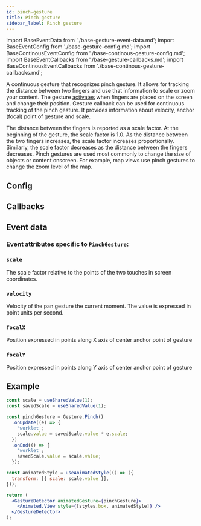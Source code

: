 ```yaml
---
id: pinch-gesture
title: Pinch gesture
sidebar_label: Pinch gesture
---
```


import BaseEventData from './base-gesture-event-data.md';
import BaseEventConfig from './base-gesture-config.md';
import BaseContinousEventConfig from './base-continous-gesture-config.md';
import BaseEventCallbacks from './base-gesture-callbacks.md';
import BaseContinousEventCallbacks from './base-continous-gesture-callbacks.md';

A continuous gesture that recognizes pinch gesture. It allows for tracking the distance between two fingers and use that information to scale or zoom your content.
The gesture [activates](../../under-the-hood/states-events.md#active) when fingers are placed on the screen and change their position.
Gesture callback can be used for continuous tracking of the pinch gesture. It provides information about velocity, anchor (focal) point of gesture and scale.

The distance between the fingers is reported as a scale factor. At the beginning of the gesture, the scale factor is 1.0. As the distance between the two fingers increases, the scale factor increases proportionally.
Similarly, the scale factor decreases as the distance between the fingers decreases.
Pinch gestures are used most commonly to change the size of objects or content onscreen.
For example, map views use pinch gestures to change the zoom level of the map.

## Config

<BaseEventConfig />
<BaseContinousEventConfig />

## Callbacks

<BaseEventCallbacks />
<BaseContinousEventCallbacks />

## Event data

### Event attributes specific to `PinchGesture`:

### `scale`

The scale factor relative to the points of the two touches in screen coordinates.

### `velocity`

Velocity of the pan gesture the current moment. The value is expressed in point units per second.

### `focalX`

Position expressed in points along X axis of center anchor point of gesture

### `focalY`

Position expressed in points along Y axis of center anchor point of gesture

<BaseEventData />

## Example

```jsx
const scale = useSharedValue(1);
const savedScale = useSharedValue(1);

const pinchGesture = Gesture.Pinch()
  .onUpdate((e) => {
    'worklet';
    scale.value = savedScale.value * e.scale;
  })
  .onEnd(() => {
    'worklet';
    savedScale.value = scale.value;
  });

const animatedStyle = useAnimatedStyle(() => ({
  transform: [{ scale: scale.value }],
}));

return (
  <GestureDetector animatedGesture={pinchGesture}>
    <Animated.View style={[styles.box, animatedStyle]} />
  </GestureDetector>
);
```
